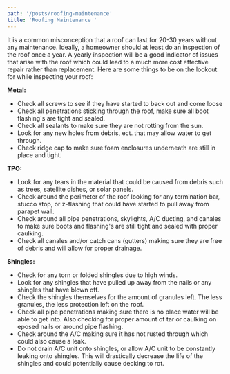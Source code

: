 ```yaml
---
path: '/posts/roofing-maintenance'
title: 'Roofing Maintenance '
---
```

It is a common misconception that a roof can last for 20-30 years without any maintenance. Ideally, a homeowner should at least do an inspection of the roof once a year. A yearly inspection will be a good indicator of issues that arise with the roof which could lead to a much more cost effective repair rather than replacement. Here are some things to be on the lookout for while inspecting your roof:

**Metal:** 

* Check all screws to see if they have started to back out and come loose
* Check all penetrations sticking through the roof, make sure all boot flashing's are tight and sealed. 
* Check all sealants to make sure they are not rotting from the sun.
* Look for any new holes from debris, ect. that may allow water to get through. 
* Check ridge cap to make sure foam enclosures underneath are still in place and tight. 

**TPO:**

* Look for any tears in the material that could be caused from debris such as trees, satellite dishes, or solar panels. 
* Check around the perimeter of the roof looking for any termination bar, stucco stop, or z-flashing that could have started to pull away from parapet wall. 
* Check around all pipe penetrations, skylights, A/C ducting, and canales to make sure boots and flashing's are still tight and sealed with proper caulking. 
* Check all canales and/or catch cans (gutters) making sure they are free of debris and will allow for proper drainage. 

**Shingles:**

* Check for any torn or folded shingles due to high winds. 
* Look for any shingles that have pulled up away from the nails or any shingles that have blown off. 
* Check the shingles themselves for the amount of granules left. The less granules, the less protection left on the roof. 
* Check all pipe penetrations making sure there is no place water will be able to get into. Also checking for proper amount of tar or caulking on eposed nails or around pipe flashing. 
* Check around the A/C making sure it has not rusted through which could also cause a leak. 
* Do not drain A/C unit onto shingles, or allow A/C unit to be constantly leaking onto shingles. This will drastically decrease the life of the shingles and could potentially cause decking to rot.
